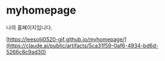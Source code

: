 # myhomepage
나의 홈페이지입니다.

[https://leesolji0520-gif.github.io/myhomepage/](https://claude.ai/public/artifacts/5ca31f59-0af6-4934-bd6d-5266c8c9ad30)
